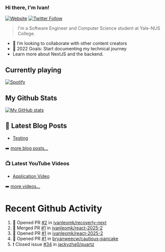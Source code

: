 ### Hi there, I'm Ivan!

[![Website](https://img.shields.io/website?label=ivanleo.com&style=for-the-badge&url=https%3A%2F%2Fivanleo.com)](https://ivanleo.com)
[![Twitter Follow](https://img.shields.io/twitter/follow/ivanleomk?color=1DA1F2&logo=twitter&style=for-the-badge)](https://twitter.com/intent/follow?screen_name=ivanleomk)

> I'm a Software Engineer and Computer Science student at Yale-NUS College.

- 👯 I’m looking to collaborate with other content creators
- 🥅 2022 Goals: Start documenting my technical journey
- Learn more about NextJS and the backend.

## Currently playing

[![Spotify](https://novatorem-ivanleomk.vercel.app/api/spotify)](https://open.spotify.com/user/ivanleomk)

## My Github Stats

[![My GitHub stats](https://github-readme-stats.vercel.app/api?username=ivanleomk)](https://github.com/ivanleomk/github-readme-stats)

## 📕 Latest Blog Posts

<!-- BLOG-POST-LIST:START -->
- [Testing](https://dev.to/ivanleomk/testing-2f4k)
<!-- BLOG-POST-LIST:END -->

➡️ [more blog posts...](https://ivanleo.com/articles)

### 📺 Latest YouTube Videos

<!-- YOUTUBE:START -->
- [Application Video](https://www.youtube.com/watch?v=92tDFP4stk0)
<!-- YOUTUBE:END -->

➡️ [more videos...](https://www.youtube.com/channel/UCsk__9hguqk3z-ilesZh4xw)

# Recent Github Activity

<!--START_SECTION:activity-->

1. 💪 Opened PR [#2](https://github.com/ivanleomk/recoverly-next/pull/2) in [ivanleomk/recoverly-next](https://github.com/ivanleomk/recoverly-next)
2. 🎉 Merged PR [#1](https://github.com/ivanleomk/react-2025-2/pull/1) in [ivanleomk/react-2025-2](https://github.com/ivanleomk/react-2025-2)
3. 💪 Opened PR [#1](https://github.com/ivanleomk/react-2025-2/pull/1) in [ivanleomk/react-2025-2](https://github.com/ivanleomk/react-2025-2)
4. 💪 Opened PR [#1](https://github.com/bryanweecw/cautious-pancake/pull/1) in [bryanweecw/cautious-pancake](https://github.com/bryanweecw/cautious-pancake)
5. ❗️ Closed issue [#34](https://github.com/jackyzha0/quartz/issues/34) in [jackyzha0/quartz](https://github.com/jackyzha0/quartz)
<!--END_SECTION:activity-->
